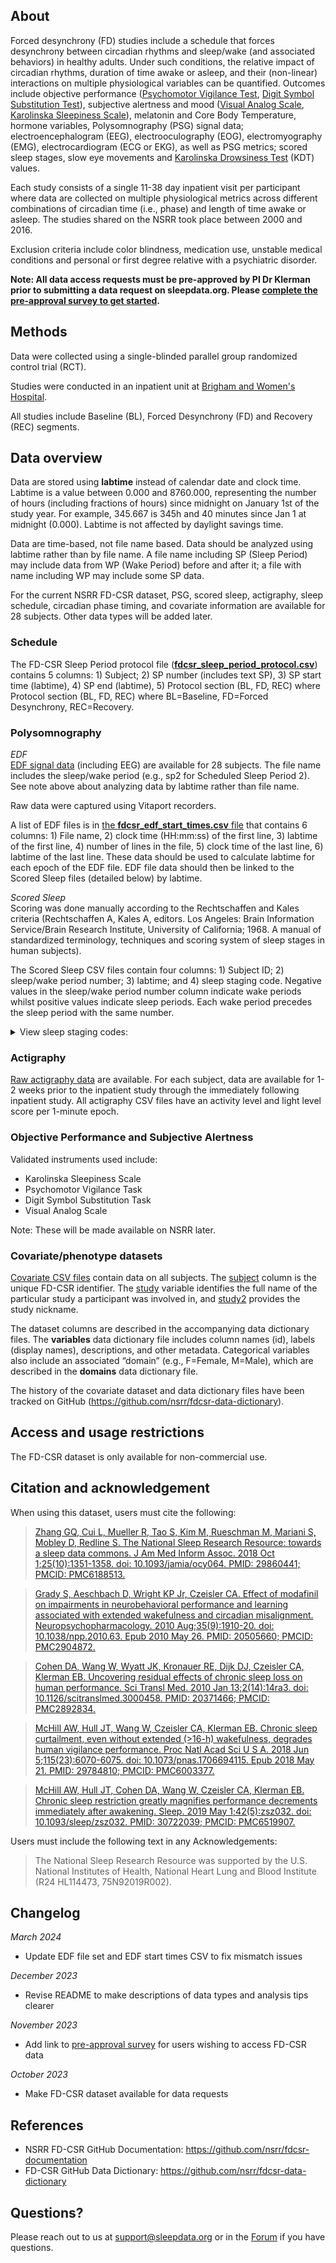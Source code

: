 ## About

Forced desynchrony (FD) studies include a schedule that forces desynchrony between circadian rhythms and sleep/wake (and associated behaviors) in healthy adults. Under such conditions, the relative impact of circadian rhythms, duration of time awake or asleep, and their (non-linear) interactions on multiple physiological variables can be quantified. Outcomes include objective performance ([Psychomotor Vigilance Test](https://link.springer.com/article/10.3758/bf03200977), [Digit Symbol Substitution Test](https://www.ncbi.nlm.nih.gov/pmc/articles/PMC6291255/)), subjective alertness and mood ([Visual Analog Scale](https://pubmed.ncbi.nlm.nih.gov/4048757/), [Karolinska Sleepiness Scale](https://pubmed.ncbi.nlm.nih.gov/16679057/)), melatonin and Core Body Temperature, hormone variables, Polysomnography (PSG) signal data; electroencephalogram (EEG), electrooculography (EOG), electromyography (EMG), electrocardiogram (ECG or EKG), as well as PSG metrics; scored sleep stages, slow eye movements and [Karolinska Drowsiness Test](https://pubmed.ncbi.nlm.nih.gov/2265922/) (KDT) values.

Each study consists of a single 11-38 day inpatient visit per participant where data are collected on multiple physiological metrics across different combinations of circadian time (i.e., phase) and length of time awake or asleep. The studies shared on the NSRR took place between 2000 and 2016.

Exclusion criteria include color blindness, medication use, unstable medical conditions and personal or first degree relative with a psychiatric disorder.

**Note: All data access requests must be pre-approved by PI Dr Klerman prior to submitting a data request on sleepdata.org. Please <a href="https://redcap.link/fdcsr-pre-approval" target="_blank">complete the pre-approval survey to get started</a>.**

## Methods

Data were collected using a single-blinded parallel group randomized control trial (RCT). 

Studies were conducted in an inpatient unit at [Brigham and Women's Hospital](https://www.brighamandwomens.org/). 

All studies include Baseline (BL), Forced Desynchrony (FD) and Recovery (REC) segments.

## Data overview

Data are stored using **labtime** instead of calendar date and clock time. Labtime is a value between 0.000 and 8760.000, representing the number of hours (including fractions of hours) since midnight on January 1st of the study year. For example, 345.667 is 345h and 40 minutes since Jan 1 at midnight (0.000). Labtime is not affected by daylight savings time.

Data are time-based, not file name based. Data should be analyzed using labtime rather than by file name.  A file name including SP (Sleep Period) may include data from WP (Wake Period) before and after it; a file with name including WP may include some SP data.

For the current NSRR FD-CSR dataset, PSG, scored sleep, actigraphy, sleep schedule, circadian phase timing, and covariate information are available for 28 subjects. Other data types will be added later.

### Schedule

The FD-CSR Sleep Period protocol file ([**fdcsr_sleep_period_protocol.csv**](:files_path:/subjects)) contains 5 columns: 1) Subject; 2) SP number (includes text SP), 3) SP start time (labtime), 4) SP end (labtime), 5) Protocol section (BL, FD, REC) where Protocol section (BL, FD, REC) where BL=Baseline, FD=Forced Desynchrony, REC=Recovery.

### Polysomnography

*_EDF_* <br>
[EDF signal data](:files_path:/subjects) (including EEG) are available for 28 subjects. The file name includes the sleep/wake period (e.g., sp2 for Scheduled Sleep Period 2). See note above about analyzing data by labtime rather than file name.

Raw data were captured using Vitaport recorders. 

A list of EDF files is in [the **fdcsr_edf_start_times.csv** file](:files_path:/subjects) that contains 6 columns: 1) File name, 2) clock time (HH:mm:ss) of the first line, 3)  labtime of the first line, 4) number of lines in the file, 5) clock time of the last line, 6) labtime of the last line. These data should be used to calculate labtime for each epoch of the EDF file.  EDF file data should then be linked to the Scored Sleep files (detailed below) by labtime.

*_Scored Sleep_* <br>
Scoring was done manually according to the Rechtschaffen and Kales criteria (Rechtschaffen A, Kales A, editors. Los Angeles: Brain Information Service/Brain Research Institute, University of California; 1968. A manual of standardized terminology, techniques and scoring system of sleep stages in human subjects).

The Scored Sleep CSV files contain four columns: 1) Subject ID; 2) sleep/wake period number; 3) labtime; and 4) sleep staging code. Negative values in the sleep/wake period number column indicate wake periods whilst positive values indicate sleep periods. Each wake period precedes the sleep period with the same number.

<details>
  <summary>View sleep staging codes:</summary>

  <table>
<tr><td><b>Value</b></td><td><b>Meaning</b></td></tr>
<tr><td>0</td><td>Unknown</td></tr>
<tr><td>1</td><td>NREM 1</td></tr>
<tr><td>2</td><td>NREM 2</td></tr>
<tr><td>3</td><td>NREM 3</td></tr>
<tr><td>4</td><td>NREM 4</td></tr>
<tr><td>5</td><td>Wake</td></tr>
<tr><td>6</td><td>REM</td></tr>
<tr><td>7</td><td>Movement</td></tr>
<tr><td>8</td><td>Lights Out</td></tr>
<tr><td>9</td><td>Lights On</td></tr>


</table>

</details>    


### Actigraphy
[Raw actigraphy data](:files_path:/subjects) are available. For each subject, data are available for 1-2 weeks prior to the inpatient study through the immediately following inpatient study. All actigraphy CSV files have an activity level and light level score per 1-minute epoch.

### Objective Performance and Subjective Alertness
Validated instruments used include:

- Karolinska Sleepiness Scale
- Psychomotor Vigilance Task
- Digit Symbol Substitution Task
- Visual Analog Scale

Note: These will be made available on NSRR later.

### Covariate/phenotype datasets
[Covariate CSV files](:files_path:/datasets) contain data on all subjects. The [subject](:variables_path:/subject) column is the unique FD-CSR identifier. The [study](:variables_path:/study) variable identifies the full name of the particular study a participant was involved in, and [study2](:variables_path:/study2) provides the study nickname.

The dataset columns are described in the accompanying data dictionary files. The **variables** data dictionary file includes column names (id), labels (display names), descriptions, and other metadata. Categorical variables also include an associated “domain” (e.g., F=Female, M=Male), which are described in the **domains** data dictionary file.

The history of the covariate dataset and data dictionary files have been tracked on GitHub (https://github.com/nsrr/fdcsr-data-dictionary). 

## Access and usage restrictions

The FD-CSR dataset is only available for non-commercial use.

## Citation and acknowledgement

When using this dataset, users must cite the following:

>[Zhang GQ, Cui L, Mueller R, Tao S, Kim M, Rueschman M, Mariani S, Mobley D, Redline S. The National Sleep Research Resource: towards a sleep data commons. J Am Med Inform Assoc. 2018 Oct 1;25(10):1351-1358. doi: 10.1093/jamia/ocy064. PMID: 29860441; PMCID: PMC6188513.](https://pubmed.ncbi.nlm.nih.gov/29860441/)

>[Grady S, Aeschbach D, Wright KP Jr, Czeisler CA. Effect of modafinil on impairments in neurobehavioral performance and learning associated with extended wakefulness and circadian misalignment. Neuropsychopharmacology. 2010 Aug;35(9):1910-20. doi: 10.1038/npp.2010.63. Epub 2010 May 26. PMID: 20505660; PMCID: PMC2904872.](https://pubmed.ncbi.nlm.nih.gov/20505660/)

>[Cohen DA, Wang W, Wyatt JK, Kronauer RE, Dijk DJ, Czeisler CA, Klerman EB. Uncovering residual effects of chronic sleep loss on human performance. Sci Transl Med. 2010 Jan 13;2(14):14ra3. doi: 10.1126/scitranslmed.3000458. PMID: 20371466; PMCID: PMC2892834.](https://pubmed.ncbi.nlm.nih.gov/20371466/)
 
>[McHill AW, Hull JT, Wang W, Czeisler CA, Klerman EB. Chronic sleep curtailment, even without extended (>16-h) wakefulness, degrades human vigilance performance. Proc Natl Acad Sci U S A. 2018 Jun 5;115(23):6070-6075. doi: 10.1073/pnas.1706694115. Epub 2018 May 21. PMID: 29784810; PMCID: PMC6003377.](https://pubmed.ncbi.nlm.nih.gov/29784810/)

>[McHill AW, Hull JT, Cohen DA, Wang W, Czeisler CA, Klerman EB. Chronic sleep restriction greatly magnifies performance decrements immediately after awakening. Sleep. 2019 May 1;42(5):zsz032. doi: 10.1093/sleep/zsz032. PMID: 30722039; PMCID: PMC6519907.](https://pubmed.ncbi.nlm.nih.gov/30722039/)

Users must include the following text in any Acknowledgements:

> The National Sleep Research Resource was supported by the U.S. National Institutes of Health, National Heart Lung and Blood Institute (R24 HL114473, 75N92019R002).

## Changelog

*March 2024*

- Update EDF file set and EDF start times CSV to fix mismatch issues

*December 2023*
- Revise README to make descriptions of data types and analysis tips clearer

*November 2023*

- Add link to  <a href="https://redcap.link/fdcsr-pre-approval" target="_blank">pre-approval survey</a> for users wishing to access FD-CSR data

*October 2023*

- Make FD-CSR dataset available for data requests

## References

- NSRR FD-CSR GitHub Documentation: https://github.com/nsrr/fdcsr-documentation
- FD-CSR GitHub Data Dictionary: https://github.com/nsrr/fdcsr-data-dictionary

## Questions?

Please reach out to us at support@sleepdata.org or in the [Forum](https://sleepdata.org/forum) if you have questions.
